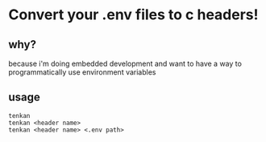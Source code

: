 # Convert your .env files to c headers!
## why?
because i'm doing embedded development and want to have a way to programmatically use environment variables
## usage
```
tenkan 
tenkan <header name>
tenkan <header name> <.env path>
```
